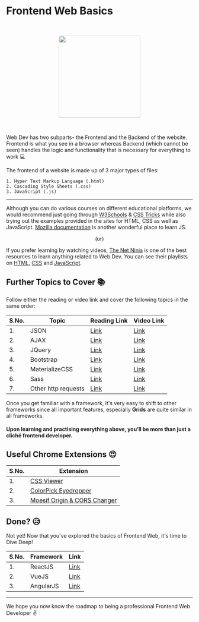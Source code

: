 # Frontend Web Basics
<br>
<p align="center"><img src="https://miro.medium.com/max/1400/1*3T7J7csXY8u36acofw5N8g.jpeg" height="220"></p>
<br>

Web Dev has two subparts- the Frontend and the Backend of the website. Frontend is what you see in a browser whereas Backend (which cannot be seen) handles the logic and functionality that is necessary for everything to work :computer:

The frontend of a website is made up of 3 major types of files:
```
1. Hyper Text Markup Language (.html)
2. Cascading Style Sheets (.css)
3. JavaScript (.js)
```
<hr>

Although you can do various courses on different educational platforms, we would recommend just going through [W3Schools](https://www.w3schools.com/) & [CSS Tricks](https://css-tricks.com/) while also trying out the examples provided in the sites for HTML, CSS as well as JavaScript. [Mozilla documentation](https://developer.mozilla.org/en-US/docs/Web/JavaScript) is another wonderful place to learn JS.

<p align="center">(or)</p>

If you prefer learning by watching videos, [The Net Ninja](https://www.youtube.com/channel/UCW5YeuERMmlnqo4oq8vwUpg) is one of the best resources to learn anything related to Web Dev.
You can see their playlists on [HTML](https://www.youtube.com/playlist?list=PL4cUxeGkcC9ibZ2TSBaGGNrgh4ZgYE6Cc), [CSS](https://www.youtube.com/playlist?list=PL4cUxeGkcC9gQeDH6xYhmO-db2mhoTSrT) and [JavaScript](https://www.youtube.com/playlist?list=PL4cUxeGkcC9gKfw25slm4CUDUcM_sXdml).

## Further Topics to Cover :books:

Follow either the reading or video link and cover the following topics in the same order:

|S.No.|Topic|Reading Link|Video Link|
|----|-----|----|---|
|1.|JSON|[Link](https://www.w3schools.com/js/js_json_intro.asp)|[Link](https://www.youtube.com/watch?v=iiADhChRriM)|
|2.|AJAX|[Link](https://www.w3schools.com/js/js_ajax_intro.asp)|[Link](https://www.youtube.com/watch?v=tp3Gw-oWs2k&list=PLdNCJO0L7JCRfkAQp5lCsrFTlkqBWfxcd)|
|3.|JQuery|[Link](https://www.w3schools.com/jquery)|[Link](https://www.youtube.com/playlist?list=PL4cUxeGkcC9hNUJ0j6ccnOAcJIPoTRpO4)|
|4.|Bootstrap|[Link](https://getbootstrap.com/docs/4.5/getting-started/introduction/)|[Link](https://www.youtube.com/playlist?list=PL4cUxeGkcC9jE_cGvLLC60C_PeF_24pvv)|
|5.|MaterializeCSS|[Link](https://materializecss.com/getting-started.html)|[Link](https://www.youtube.com/playlist?list=PL4cUxeGkcC9gGrbtvASEZSlFEYBnPkmff)|
|6.|Sass|[Link](https://www.w3schools.com/sass/)|[Link](https://www.youtube.com/playlist?list=PL4cUxeGkcC9iEwigam3gTjU_7IA3W2WZA)|
|7.|Other http requests|[Link](https://www.freecodecamp.org/news/here-is-the-most-popular-ways-to-make-an-http-request-in-javascript-954ce8c95aaa/)|[Link](https://www.youtube.com/watch?v=1e0O14Eb0us)|

Once you get familiar with a framework, it's very easy to shift to other frameworks since all important features, especially **Grids** are quite similar in all frameworks.

#### Upon learning and practising everything above, you’ll be more than just a cliché frontend developer.

## Useful Chrome Extensions :heart_eyes:
|S.No.|Extension|
|----|-----|
|1.|[CSS Viewer](https://chrome.google.com/webstore/detail/cssviewer/ggfgijbpiheegefliciemofobhmofgce)|
|2.|[ColorPick Eyedropper](https://chrome.google.com/webstore/detail/colorpick-eyedropper/ohcpnigalekghcmgcdcenkpelffpdolg)
|3.|[Moesif Origin & CORS Changer](https://chrome.google.com/webstore/detail/moesif-orign-cors-changer/digfbfaphojjndkpccljibejjbppifbc)


## Done? :disappointed_relieved:
Not yet! Now that you've explored the basics of Frontend Web, it's time to Dive Deep!

|S.No.|Framework|Link|
|----|-----|----|
|1.|ReactJS|[Link](./REACT.md)|
|2.|VueJS|[Link](./VUEJS.md)|
|3.|AngularJS|[Link](./ANGULARJS.md)|

<hr>

We hope you now know the roadmap to being a professional Frontend Web Developer :v: